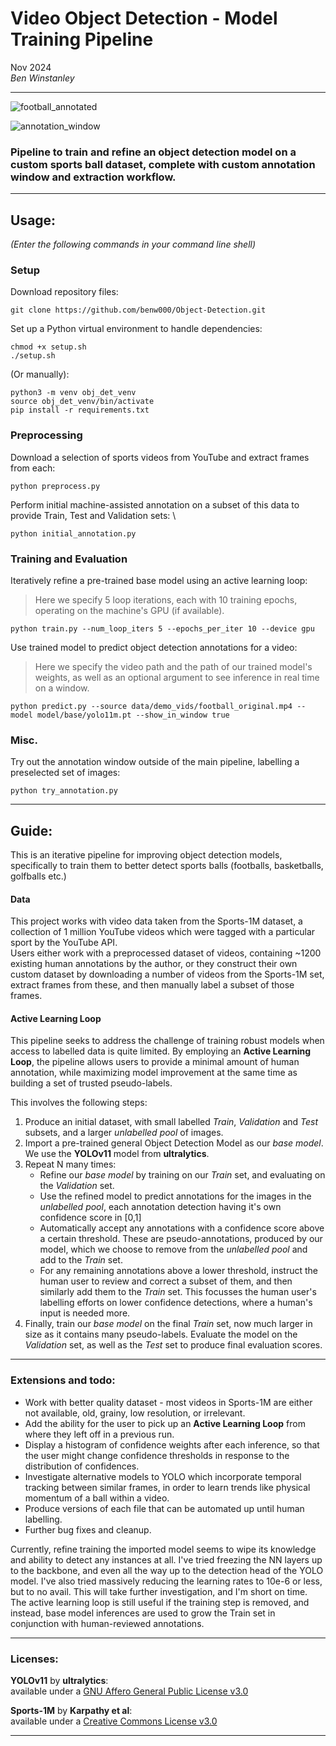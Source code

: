 # Video Object Detection - Model Training Pipeline

Nov 2024 \
*Ben Winstanley*

----

![football_annotated]()

![annotation_window]()

### Pipeline to train and refine an object detection model on a custom sports ball dataset, complete with custom annotation window and extraction workflow.

----

## Usage:

*(Enter the following commands in your command line shell)*

### Setup
Download repository files: 
```
git clone https://github.com/benw000/Object-Detection.git
```

Set up a Python virtual environment to handle dependencies: 
```
chmod +x setup.sh
./setup.sh
```
(Or manually):
```
python3 -m venv obj_det_venv
source obj_det_venv/bin/activate
pip install -r requirements.txt
```
### Preprocessing

Download a selection of sports videos from YouTube and extract frames from each:
```
python preprocess.py
``` 

Perform initial machine-assisted annotation on a subset of this data to provide Train, Test and Validation sets: \
```
python initial_annotation.py
```

### Training and Evaluation

Iteratively refine a pre-trained base model using an active learning loop:
> Here we specify 5 loop iterations, each with 10 training epochs, operating on the machine's GPU (if available).
```
python train.py --num_loop_iters 5 --epochs_per_iter 10 --device gpu
```
Use trained model to predict object detection annotations for a video:
> Here we specify the video path and the path of our trained model's weights, as well as an optional argument to see inference in real time on a window.
```
python predict.py --source data/demo_vids/football_original.mp4 --model model/base/yolo11m.pt --show_in_window true
```

### Misc.

Try out the annotation window outside of the main pipeline, labelling a preselected set of images:
```
python try_annotation.py
```

----

## Guide:

This is an iterative pipeline for improving object detection models, specifically to train them to better detect sports balls (footballs, basketballs, golfballs etc.)

#### Data
This project works with video data taken from the Sports-1M dataset, a collection of 1 million YouTube videos which were tagged with a particular sport by the YouTube API. \
Users either work with a preprocessed dataset of videos, containing ~1200 existing human annotations by the author, or they construct their own custom dataset by downloading a number of videos from the Sports-1M set, extract frames from these, and then manually label a subset of those frames.

#### Active Learning Loop

This pipeline seeks to address the challenge of training robust models when access to labelled data is quite limited. By employing an **Active Learning Loop**, the pipeline allows users to provide a minimal amount of human annotation, while maximizing model improvement at the same time as building a set of trusted pseudo-labels.

This involves the following steps:
1) Produce an initial dataset, with small labelled *Train*, *Validation* and *Test* subsets, and a larger *unlabelled pool* of images.
2) Import a pre-trained general Object Detection Model as our *base model*. We use the **YOLOv11** model from **ultralytics**.
3) Repeat N many times:
    - Refine our *base model* by training on our *Train* set, and evaluating on the *Validation* set.
    - Use the refined model to predict annotations for the images in the *unlabelled pool*, each annotation detection having it's own confidence score in [0,1]
    - Automatically accept any annotations with a confidence score above a certain threshold. These are pseudo-annotations, produced by our model, which we choose to remove from the *unlabelled pool* and add to the *Train* set.
    - For any remaining annotations above a lower threshold, instruct the human user to review and correct a subset of them, and then similarly add them to the *Train* set. This focusses the human user's labelling efforts on lower confidence detections, where a human's input is needed more.
4) Finally, train our *base model* on the final *Train* set, now much larger in size as it contains many pseudo-labels. Evaluate the model on the *Validation* set, as well as the *Test* set to produce final evaluation scores.

----

### Extensions and todo:

- Work with better quality dataset - most videos in Sports-1M are either not available, old, grainy, low resolution, or irrelevant.
- Add the ability for the user to pick up an **Active Learning Loop** from where they left off in a previous run.
- Display a histogram of confidence weights after each inference, so that the user might change confidence thresholds in response to the distribution of confidences.
- Investigate alternative models to YOLO which incorporate temporal tracking between similar frames, in order to learn trends like physical momentum of a ball within a video.
- Produce versions of each file that can be automated up until human labelling.
- Further bug fixes and cleanup.

Currently, refine training the imported model seems to wipe its knowledge and ability to detect any instances at all. I've tried freezing the NN layers up to the backbone, and even all the way up to the detection head of the YOLO model. I've also tried massively reducing the learning rates to 10e-6 or less, but to no avail. This will take further investigation, and I'm short on time. 
The active learning loop is still useful if the training step is removed, and instead, base model inferences are used to grow the Train set in conjunction with human-reviewed annotations.

----

### Licenses:

**YOLOv11** by **ultralytics**: \
available under a [GNU Affero General Public License v3.0](https://github.com/ultralytics/ultralytics/blob/main/LICENSE) 

**Sports-1M** by **Karpathy et al**: \
available under a [Creative Commons License v3.0](https://github.com/gtoderici/sports-1m-dataset/blob/master/LICENSE.md)

----



